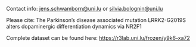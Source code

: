 Contact info: jens.schwamborn@uni.lu or silvia.bolognin@uni.lu

Please cite: The Parkinson’s disease associated mutation LRRK2-G2019S alters dopaminergic differentiation dynamics via NR2F1

Complete dataset can be found here: https://r3lab.uni.lu/frozen/y9k6-xa72
